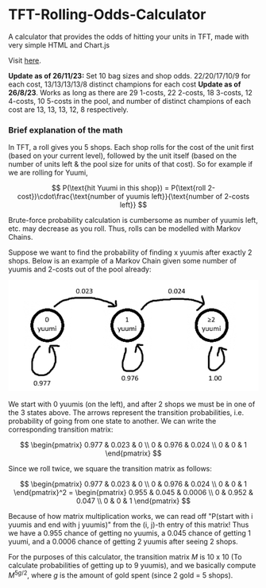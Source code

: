# TFT-Rolling-Odds-Calculator
A calculator that provides the odds of hitting your units in TFT, made with very simple HTML and Chart.js

Visit [here](https://wongkj12.github.io/TFT-Rolling-Odds-Calculator/).

**Update as of 26/11/23:** Set 10 bag sizes and shop odds. 22/20/17/10/9 for each cost, 13/13/13/13/8 distinct champions for each cost
**Update as of 26/8/23**. Works as long as there are 29 1-costs, 22 2-costs, 18 3-costs, 12 4-costs, 10 5-costs in the pool, and number of distinct champions of each cost are 13, 13, 13, 12, 8 respectively.


### Brief explanation of the math
In TFT, a roll gives you 5 shops.
Each shop rolls for the cost of the unit first (based on your current level), followed by the unit itself (based on the number of units left & the pool size for units of that cost). So for example if we are rolling for Yuumi,

$$
P(\text{hit Yuumi in this shop}) = P(\text{roll 2-cost})\cdot\frac{\text{number of yuumis left}}{\text{number of 2-costs left}}
$$

Brute-force probability calculation is cumbersome as $\text{number of yuumis left}$, etc. may decrease as you roll. Thus, rolls can be modelled with Markov Chains.

Suppose we want to find the probability of finding x yuumis after exactly 2 shops. Below is an example of a Markov Chain given some number of yuumis and 2-costs out of the pool already:

<img src="markov.png" width="600px">


We start with 0 yuumis (on the left), and after 2 shops we must be in one of the 3 states above. The arrows represent the transition probabilities, i.e. probability of going from one state to another. We can write the corresponding transition matrix:

$$
\begin{pmatrix}
0.977 & 0.023 & 0 \\
0 & 0.976 & 0.024 \\
0 & 0 & 1
\end{pmatrix}
$$

Since we roll twice, we square the transition matrix as follows:

$$
\begin{pmatrix}
0.977 & 0.023 & 0 \\
0 & 0.976 & 0.024 \\
0 & 0 & 1
\end{pmatrix}^2 = 
\begin{pmatrix}
0.955 & 0.045 & 0.0006 \\
0 & 0.952 & 0.047 \\
0 & 0 & 1
\end{pmatrix}
$$

Because of how matrix multiplication works, we can read off "P(start with i yuumis and end with j yuumis)" from the (i, j)-th entry of this matrix! Thus we have a 0.955 chance of getting no yuumis, a 0.045 chance of getting 1 yuumi, and a 0.0006 chance of getting 2 yuumis after seeing 2 shops.

For the purposes of this calculator, the transition matrix $M$ is 10 x 10 (To calculate probabilities of getting up to 9 yuumis), and we basically compute $M^{5g/2}$, where $g$ is the amount of gold spent (since 2 gold = 5 shops).
